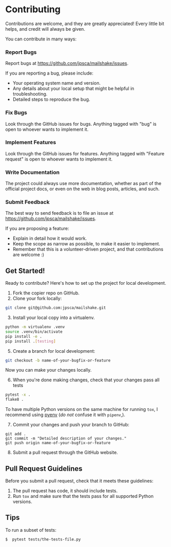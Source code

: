 # Contributing

Contributions are welcome, and they are greatly appreciated! Every
little bit helps, and credit will always be given.

You can contribute in many ways:

### Report Bugs

Report bugs at <https://github.com/jpsca/mailshake/issues>.

If you are reporting a bug, please include:

-   Your operating system name and version.
-   Any details about your local setup that might be helpful in
    troubleshooting.
-   Detailed steps to reproduce the bug.

### Fix Bugs

Look through the GitHub issues for bugs. Anything tagged with "bug" is
open to whoever wants to implement it.

### Implement Features

Look through the GitHub issues for features. Anything tagged with
"Feature request" is open to whoever wants to implement it.

### Write Documentation

The project could always use more documentation, whether as part of the
official project docs, or even on the web in blog posts, articles, and
such.

### Submit Feedback

The best way to send feedback is to file an issue at
<https://github.com/jpsca/mailshake/issues>.

If you are proposing a feature:

-   Explain in detail how it would work.
-   Keep the scope as narrow as possible, to make it easier to implement.
-   Remember that this is a volunteer-driven project, and that
    contributions are welcome :)

## Get Started!

Ready to contribute? Here's how to set up the project for local development.

1.  Fork the copier repo on GitHub.
2.  Clone your fork locally:

```bash
git clone git@github.com:jpsca/mailshake.git
```

3.  Install your local copy into a virtualenv. 

```bash
python -m virtualenv .venv
source .venv/bin/activate
pip install -e .
pip install .[testing]
```

5.  Create a branch for local development:

```bash
git checkout -b name-of-your-bugfix-or-feature
```

Now you can make your changes locally.

6.  When you're done making changes, check that your changes pass all tests

```bash
pytest -x .
flake8 .
```

To have multiple Python versions on the same machine for running `tox`, I recommend
using [pyenv](https://github.com/pyenv/pyenv) (*do not* confuse it with `pipenv`,).

7.  Commit your changes and push your branch to GitHub:

```
git add .
git commit -m "Detailed description of your changes."
git push origin name-of-your-bugfix-or-feature
```

8.  Submit a pull request through the GitHub website.


## Pull Request Guidelines

Before you submit a pull request, check that it meets these guidelines:

1.  The pull request has code, it should include tests.
2.  Run `tox` and make sure that the tests pass for all supported Python
    versions.

## Tips

To run a subset of tests:

    $  pytest tests/the-tests-file.py
